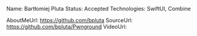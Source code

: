 Name: Bartłomiej Pluta
Status: Accepted
Technologies: SwiftUI, Combine

AboutMeUrl: https://github.com/bpluta
SourceUrl: https://github.com/bpluta/Pwnground
VideoUrl: 

<!---
EXAMPLE
Name: John Appleseed
Status: Submitted <or> Winner <or> Distinguished <or> Rejected
Technologies: SwiftUI, RealityKit, CoreGraphic

AboutMeUrl: https://linkedin.com/in/johnappleseed
SourceUrl: https://github.com/johnappleseed/wwdc2025
VideoUrl: https://youtu.be/ABCDE123456
-->
